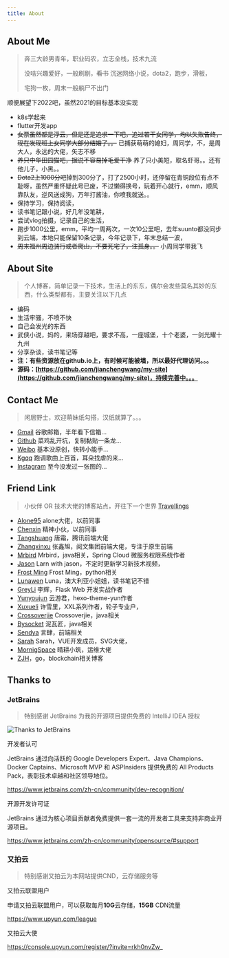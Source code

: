 ```yaml
---
title: About
---
```


## About Me
>
> 奔三大龄男青年，职业码农，立志全栈，技术九流
>
> 没啥兴趣爱好，一般刷剧，~~看书~~ 沉迷网络小说，dota2，跑步，滑板，
>
> 宅狗一枚，周末一般躺尸不出门 

顺便展望下2022吧，虽然2021的目标基本没实现

- k8s学起来
- flutter开发app
- ~~女票虽然都是浮云，但是还是追求一下吧，追过若干女同学，均以失败告终，现在发现班上女同学大部分结婚了。。~~ 已捕获萌萌的媳妇，周同学，不，是周大人，永远的大佬，矢志不移
- ~~养只中华田园猫吧，据说不容易掉毛爱干净~~ 养了只小美短，取名虾哥。。还有他儿子，小黑。。
- ~~Dota2上1000分吧~~掉到300分了，打了2500小时，还停留在青铜段位有点不耻呀，虽然严重怀疑此号已废，不过懒得换号，玩着开心就行，emm，顺风靠队友，逆风送成狗，万年打酱油，你喷我就送。。
- 保持学习，保持阅读，
- 读书笔记跟小说，好几年没笔耕，
- 尝试vlog拍摄，记录自己的生活，
- 跑步1000公里，emm，平均一周两次，一次10公里吧，去年suunto都没同步到云端，本地只能保留10条记录，今年记录下，年末总结一波，
- ~~周末福州周边骑行或者爬山，不要死宅了，注孤身。。~~ 小周同学带我飞

## About Site
>
> 个人博客，简单记录一下技术，生活上的东东，偶尔会发些莫名其妙的东西，什么类型都有，主要关注以下几点

- 编码
- 生活牢骚，不喷不快
- 自己会发光的东西
- 武侠小说，妈的，来场穿越吧，要求不高，一座城堡，十个老婆，一剑光耀十九州
- 分享杂谈，读书笔记等
- **注：有些资源放在github.io上，有时候可能被墙，所以最好代理访问。。。**
- **源码：[https://github.com/jianchengwang/my-site](https://github.com/jianchengwang/my-site)，持续完善中。。。**

## Contact Me
>
> 闲居野士，欢迎萌妹纸勾搭，汉纸就算了。。。

- [Gmail](mail:jianchengwang80@gmail.com) 谷歌邮箱，半年看下信箱...
- [Github](https://github.com/jianchengwang) 菜鸡乱开坑，复制黏贴一条龙...
- [Weibo](https://https://weibo.com/u/2894870322) 基本没原创，快转小能手...
- [Kgqq](https://kg.qq.com/node/personal?uid=60959f8c272d308233) 跑调歌曲上百首，耳朵找虐的来...
- [Instagram](https://www.instagram.com/jiancheng_wang_/) 至今没发过一张图的...

## Friend Link
>
> 小伙伴 OR 技术大佬的博客站点，开往下一个世界 [Travellings](https://travellings.now.sh/)

- [Alone95](https://alone95.cn/) alone大佬，以前同事
- [Chenxin](https://www.xinchilde.top) 精神小伙，以前同事  
- [Tangshuang](https://www.tangshuang.net/) 唐霜，腾讯前端大佬
- [Zhangxinxu](https://www.zhangxinxu.com/) 张鑫旭，阅文集团前端大佬，专注于原生前端
- [Mrbird](https://mrbird.cc/) Mrbird，java相关，Spring Cloud 微服务权限系统作者
- [Jason](https://www.learnwithjason.dev/) Larn with jason，不定时更新学习新技术视频，
- [Frost Ming](https://frostming.com/) Frost Ming，python相关
- [Lunawen](https://blog.lunawen.com/) Luna，澳大利亚小姐姐，读书笔记不错
- [GreyLi](https://greyli.com/) 李辉，Flask Web 开发实战作者
- [Yunyoujun](https://www.yunyoujun.cn) 云游君，hexo-theme-yun作者
- [Xuxueli](https://www.xuxueli.com/) 许雪里，XXL系列作者，轮子专业户，
- [Crossoverjie](https://crossoverjie.top/) Crossoverjie，java相关
- [Bysocket](https://www.bysocket.com/) 泥瓦匠，java相关
- [Sendya](https://sendya.me/) 言肆，前端相关
- [Sarah](https://sarah.dev/) Sarah，VUE开发成员，SVG大佬，
- [MornigSpace](https://morningspace.github.io/) 晴耕小筑，运维大佬
- [ZJH](http://www.1uvu.com/)，go，blockchain相关博客

## Thanks to
### JetBrains
>
> 特别感谢 JetBrains 为我的开源项目提供免费的 IntelliJ IDEA 授权

![Thanks to JetBrains](https://blog.res.jianchengwang.info/thanks-to-jetbrains.png)

开发者认可

JetBrains 通过向活跃的 Google Developers Expert、Java Champions、Docker Captains、Microsoft MVP 和 ASPInsiders 提供免费的 All Products Pack，表彰技术卓越和社区领导地位。

https://www.jetbrains.com/zh-cn/community/dev-recognition/

开源开发许可证

JetBrains 通过为核心项目贡献者免费提供一套一流的开发者工具来支持非商业开源项目。

https://www.jetbrains.com/zh-cn/community/opensource/#support

### 又拍云
>
> 特别感谢又拍云为本网站提供CND，云存储服务等


又拍云联盟用户

申请又拍云联盟用户，可以获取每月**10G**云存储，**15GB** CDN流量

https://www.upyun.com/league

又拍云大使

https://console.upyun.com/register/?invite=rkh0nvZw_
